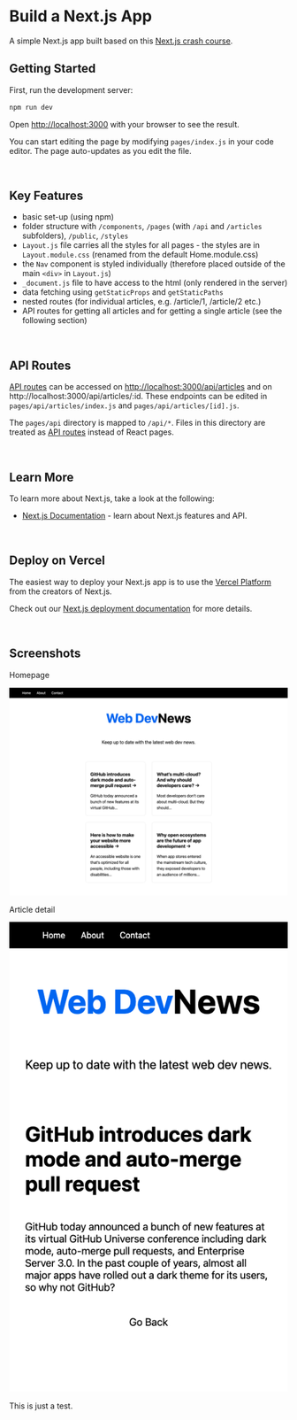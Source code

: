 # Build a Next.js App

A simple Next.js app built based on this [Next.js crash course](https://www.youtube.com/watch?v=mTz0GXj8NN0).

## Getting Started

First, run the development server:

```bash
npm run dev
```

Open [http://localhost:3000](http://localhost:3000) with your browser to see the result.

You can start editing the page by modifying `pages/index.js` in your code editor. The page auto-updates as you edit the file.

<br>

## Key Features

- basic set-up (using npm)
- folder structure with `/components`, `/pages` (with `/api` and `/articles` subfolders), `/public`, `/styles`
- `Layout.js` file carries all the styles for all pages - the styles are in `Layout.module.css` (renamed from the default Home.module.css)
- the `Nav` component is styled individually (therefore placed outside of the main `<div>` in `Layout.js`)
- `_document.js` file to have access to the html (only rendered in the server)
- data fetching using `getStaticProps` and `getStaticPaths`
- nested routes (for individual articles, e.g. /article/1, /article/2 etc.)
- API routes for getting all articles and for getting a single article (see the following section)

<br>

## API Routes

[API routes](https://nextjs.org/docs/api-routes/introduction) can be accessed on [http://localhost:3000/api/articles](http://localhost:3000/api/articles) and on http://localhost:3000/api/articles/:id. These endpoints can be edited in `pages/api/articles/index.js` and `pages/api/articles/[id].js`.

The `pages/api` directory is mapped to `/api/*`. Files in this directory are treated as [API routes](https://nextjs.org/docs/api-routes/introduction) instead of React pages.

<br>

## Learn More

To learn more about Next.js, take a look at the following:

- [Next.js Documentation](https://nextjs.org/docs) - learn about Next.js features and API.

<br>

## Deploy on Vercel

The easiest way to deploy your Next.js app is to use the [Vercel Platform](https://vercel.com/new?utm_medium=default-template&filter=next.js&utm_source=create-next-app&utm_campaign=create-next-app-readme) from the creators of Next.js.

Check out our [Next.js deployment documentation](https://nextjs.org/docs/deployment) for more details.

<br>

## Screenshots

Homepage

![Image](./components/Images/home.png)

Article detail

![Image](./components/Images/article-detail.png)

This is just a test.
